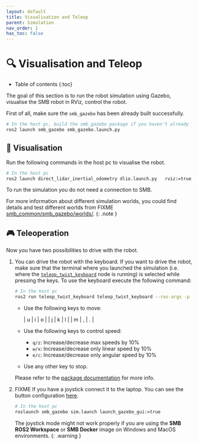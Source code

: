 ```yaml
---
layout: default
title: Visualisation and Teleop
parent: Simulation
nav_order: 1
has_toc: false
---
```


# 🔍 Visualisation and Teleop

* Table of contents
{:toc}

The goal of this section is to run the robot simulation using Gazebo, visualise the SMB robot in RViz, control the robot.

First of all, make sure the `smb_gazebo` has been already built successfully.

```bash
# In the host pc, build the smb_gazebo package if you haven't already
ros2 launch smb_gazebo smb_gazebo.launch.py
```

## 👀 Visualisation

Run the following commands in the host pc to visualise the robot.

```bash
# In the host pc
ros2 launch direct_lidar_inertial_odometry dlio.launch.py   rviz:=true   pointcloud_topic:=/pointcloud   imu_topic:=/imu
```

To run the simulation you do not need a connection to SMB.

For more information about different simulation worlds, you could find details and test different worlds from FIXME [smb_common/smb_gazebo/worlds/](https://github.com/ETHZ-RobotX/smb_common/tree/master/smb_gazebo/worlds).
{: .note }

## 🎮 Teleoperation

Now you have two possibilities to drive with the robot.

1. You can drive the robot with the keyboard. If you want to drive the robot, make sure that the terminal where you launched the simulation (i.e. where the [`teleop_twist_keyboard`](http://wiki.ros.org/teleop_twist_keyboard) node is running) is selected while pressing the keys. To use the keyboard execute the following command:

    ```bash
    # In the host pc
    ros2 run teleop_twist_keyboard teleop_twist_keyboard --ros-args -p stamped:=true
    ```

    - Use the following keys to move:

        | u | i | o |
        | j | k | l |
        | m | , | . |

    - Use the following keys to control speed:

        - `q/z`: Increase/decrease max speeds by 10%
        - `w/x`: Increase/decrease only linear speed by 10%
        - `e/c`: Increase/decrease only angular speed by 10%

    - Use any other key to stop.

    Please refer to the [package documentation](http://wiki.ros.org/teleop_twist_keyboard#Controls) for more info.

2. FIXME If you have a joystick connect it to the laptop. You can see the button configuration [here](../../info/robot-hardware.md#-joystick).

    ```bash
    # In the host pc
    roslaunch smb_gazebo sim.launch launch_gazebo_gui:=true
    ```

    The joystick mode might not work properly if you are using the **SMB ROS2 Workspace** or **SMB Docker** image on Windows and MacOS environments.
    {: .warning }
